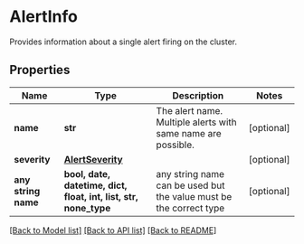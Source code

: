 # AlertInfo

Provides information about a single alert firing on the cluster.

## Properties
Name | Type | Description | Notes
------------ | ------------- | ------------- | -------------
**name** | **str** | The alert name. Multiple alerts with same name are possible. | [optional]
**severity** | [**AlertSeverity**](AlertSeverity.md) |  | [optional]
**any string name** | **bool, date, datetime, dict, float, int, list, str, none_type** | any string name can be used but the value must be the correct type | [optional]

[[Back to Model list]](../README.md#documentation-for-models) [[Back to API list]](../README.md#documentation-for-api-endpoints) [[Back to README]](../README.md)
